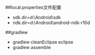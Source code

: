 ##local.properties文件配置
- sdk.dir=d\:\\Android\\sdk
- ndk.dir=d\:\\Android\\android-ndk-r10d

##gradlew

- gradlew cleanEclipse eclipse
- gradlew assemble
